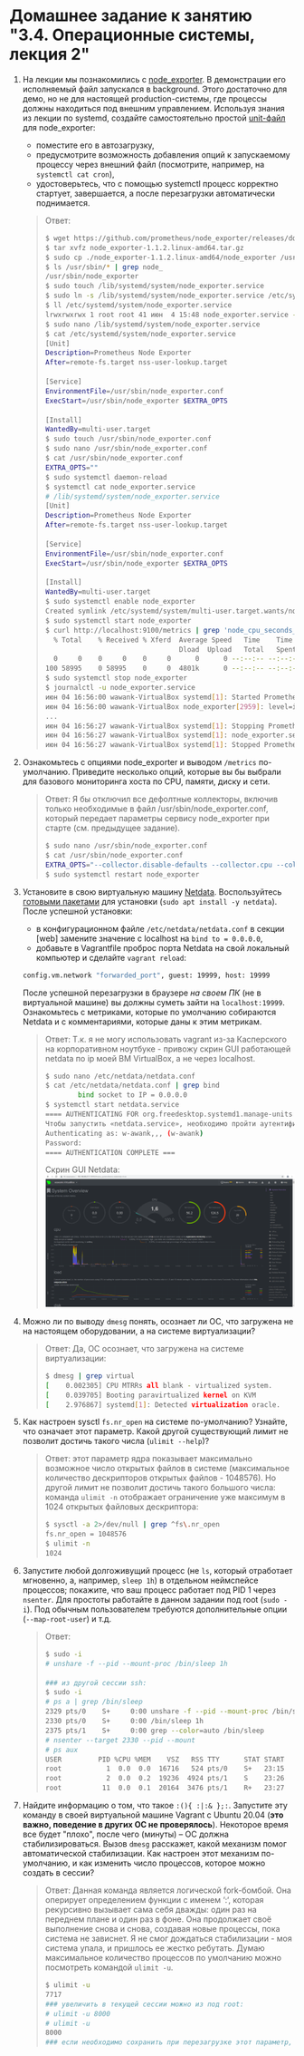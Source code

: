 # Домашнее задание к занятию "3.4. Операционные системы, лекция 2"

1. На лекции мы познакомились с [node_exporter](https://github.com/prometheus/node_exporter/releases). В демонстрации его исполняемый файл запускался в background. Этого достаточно для демо, но не для настоящей production-системы, где процессы должны находиться под внешним управлением. Используя знания из лекции по systemd, создайте самостоятельно простой [unit-файл](https://www.freedesktop.org/software/systemd/man/systemd.service.html) для node_exporter:

    * поместите его в автозагрузку,
    * предусмотрите возможность добавления опций к запускаемому процессу через внешний файл (посмотрите, например, на `systemctl cat cron`),
    * удостоверьтесь, что с помощью systemctl процесс корректно стартует, завершается, а после перезагрузки автоматически поднимается.
   > Ответ:
   > ```bash
   > $ wget https://github.com/prometheus/node_exporter/releases/download/v1.1.2/node_exporter-1.1.2.linux-amd64.tar.gz
   > $ tar xvfz node_exporter-1.1.2.linux-amd64.tar.gz
   > $ sudo cp ./node_exporter-1.1.2.linux-amd64/node_exporter /usr/sbin/
   > $ ls /usr/sbin/* | grep node_
   > /usr/sbin/node_exporter
   > $ sudo touch /lib/systemd/system/node_exporter.service
   > $ sudo ln -s /lib/systemd/system/node_exporter.service /etc/systemd/system/node_exporter.service
   > $ ll /etc/systemd/system/node_exporter.service
   > lrwxrwxrwx 1 root root 41 июн  4 15:48 node_exporter.service -> /lib/systemd/system/node_exporter.service
   > $ sudo nano /lib/systemd/system/node_exporter.service
   > $ cat /etc/systemd/system/node_exporter.service
   > [Unit]
   > Description=Prometheus Node Exporter
   > After=remote-fs.target nss-user-lookup.target
   >
   > [Service]
   > EnvironmentFile=/usr/sbin/node_exporter.conf
   > ExecStart=/usr/sbin/node_exporter $EXTRA_OPTS
   > 
   > [Install]
   > WantedBy=multi-user.target
   > $ sudo touch /usr/sbin/node_exporter.conf
   > $ sudo nano /usr/sbin/node_exporter.conf
   > $ cat /usr/sbin/node_exporter.conf
   > EXTRA_OPTS=""
   > $ sudo systemctl daemon-reload
   > $ systemctl cat node_exporter.service
   > # /lib/systemd/system/node_exporter.service
   > [Unit]
   > Description=Prometheus Node Exporter
   > After=remote-fs.target nss-user-lookup.target
   > 
   > [Service]
   > EnvironmentFile=/usr/sbin/node_exporter.conf
   > ExecStart=/usr/sbin/node_exporter $EXTRA_OPTS
   > 
   > [Install]
   > WantedBy=multi-user.target
   > $ sudo systemctl enable node_exporter
   > Created symlink /etc/systemd/system/multi-user.target.wants/node_exporter.service → /lib/systemd/system/node_exporter.service.
   > $ sudo systemctl start node_exporter
   > $ curl http://localhost:9100/metrics | grep 'node_cpu_seconds_total{cpu="0",mode="idle"}'
   >   % Total    % Received % Xferd  Average Speed   Time    Time     Time  Current
   >                                  Dload  Upload   Total   Spent    Left  Speed
   >   0     0    0     0    0     0      0      0 --:--:-- --:--:-- --:--:--     0node_cpu_seconds_total{cpu="0",mode="idle"} 6954.16
   > 100 58995    0 58995    0     0  4801k      0 --:--:-- --:--:-- --:--:-- 4801k
   > $ sudo systemctl stop node_exporter
   > $ journalctl -u node_exporter.service
   > июн 04 16:56:00 wawank-VirtualBox systemd[1]: Started Prometheus Node Exporter.
   > июн 04 16:56:00 wawank-VirtualBox node_exporter[2959]: level=info ts=2021-06-04T12:56:00.048Z caller=node_exporter.go:178 msg="Starting node_exporter" versi>
   > ...
   > июн 04 16:56:27 wawank-VirtualBox systemd[1]: Stopping Prometheus Node Exporter...
   > июн 04 16:56:27 wawank-VirtualBox systemd[1]: node_exporter.service: Succeeded.
   > июн 04 16:56:27 wawank-VirtualBox systemd[1]: Stopped Prometheus Node Exporter.
   > ```
1. Ознакомьтесь с опциями node_exporter и выводом `/metrics` по-умолчанию. Приведите несколько опций, которые вы бы выбрали для базового мониторинга хоста по CPU, памяти, диску и сети.
   > Ответ:
   > Я бы отключил все дефолтные коллекторы, включив только необходимые в файл /usr/sbin/node_exporter.conf, который передает параметры сервису node_exporter при старте (см. предыдущее задание).
   > ```bash
   > $ sudo nano /usr/sbin/node_exporter.conf
   > $ cat /usr/sbin/node_exporter.conf
   > EXTRA_OPTS="--collector.disable-defaults --collector.cpu --collector.cpufreq --collector.meminfo --collector.diskstats --collector.netdev --collector.netstat"
   > $ sudo systemctl restart node_exporter
   > ```
1. Установите в свою виртуальную машину [Netdata](https://github.com/netdata/netdata). Воспользуйтесь [готовыми пакетами](https://packagecloud.io/netdata/netdata/install) для установки (`sudo apt install -y netdata`). После успешной установки:
    * в конфигурационном файле `/etc/netdata/netdata.conf` в секции [web] замените значение с localhost на `bind to = 0.0.0.0`,
    * добавьте в Vagrantfile проброс порта Netdata на свой локальный компьютер и сделайте `vagrant reload`:

    ```bash
    config.vm.network "forwarded_port", guest: 19999, host: 19999
    ```

    После успешной перезагрузки в браузере *на своем ПК* (не в виртуальной машине) вы должны суметь зайти на `localhost:19999`. Ознакомьтесь с метриками, которые по умолчанию собираются Netdata и с комментариями, которые даны к этим метрикам.
   > Ответ: Т.к. я не могу использовать vagrant из-за Касперского на корпоративном ноутбуке - привожу скрин GUI работающей netdata по ip моей ВМ VirtualBox, а не через localhost.
   > ```bash
   > $ sudo nano /etc/netdata/netdata.conf
   > $ cat /etc/netdata/netdata.conf | grep bind
   >         bind socket to IP = 0.0.0.0
   > $ systemctl start netdata.service
   > ==== AUTHENTICATING FOR org.freedesktop.systemd1.manage-units ===
   > Чтобы запустить «netdata.service», необходимо пройти аутентификацию.
   > Authenticating as: w-awank,,, (w-awank)
   > Password:
   > ==== AUTHENTICATION COMPLETE ===
   > 
   > ```
   > 
   > Скрин GUI Netdata: ![Netdata](netdata_screenshot.png)

1. Можно ли по выводу `dmesg` понять, осознает ли ОС, что загружена не на настоящем оборудовании, а на системе виртуализации?
   > Ответ: Да, ОС осознает, что загружена на системе виртуализации:
   > ```bash
   > $ dmesg | grep virtual
   > [    0.002305] CPU MTRRs all blank - virtualized system.
   > [    0.039705] Booting paravirtualized kernel on KVM
   > [    2.976867] systemd[1]: Detected virtualization oracle.
   > ```
1. Как настроен sysctl `fs.nr_open` на системе по-умолчанию? Узнайте, что означает этот параметр. Какой другой существующий лимит не позволит достичь такого числа (`ulimit --help`)?
   > Ответ: этот параметр ядра показывает максимально возможное число открытых файлов в системе (максимальное количество дескрипторов открытых файлов - 1048576). Но другой лимит не позволит достичь такого большого числа: команда `ulimit -n` отображает ограничение уже максимум в 1024 открытых файловых дескриптора:  
   > ```bash
   > $ sysctl -a 2>/dev/null | grep ^fs\.nr_open
   > fs.nr_open = 1048576
   > $ ulimit -n
   > 1024  
   > ```
1. Запустите любой долгоживущий процесс (не `ls`, который отработает мгновенно, а, например, `sleep 1h`) в отдельном неймспейсе процессов; покажите, что ваш процесс работает под PID 1 через `nsenter`. Для простоты работайте в данном задании под root (`sudo -i`). Под обычным пользователем требуются дополнительные опции (`--map-root-user`) и т.д.
   > Ответ:
   > ```bash
   > $ sudo -i
   > # unshare -f --pid --mount-proc /bin/sleep 1h
   > 
   > ### из другой сессии ssh:
   > $ sudo -i
   > # ps a | grep /bin/sleep
   > 2329 pts/0    S+     0:00 unshare -f --pid --mount-proc /bin/sleep 1h
   > 2330 pts/0    S+     0:00 /bin/sleep 1h
   > 2375 pts/1    S+     0:00 grep --color=auto /bin/sleep
   > # nsenter --target 2330 --pid --mount
   > # ps aux
   > USER         PID %CPU %MEM    VSZ   RSS TTY      STAT START   TIME COMMAND
   > root           1  0.0  0.0  16716   524 pts/0    S+   23:15   0:00 /bin/sleep 1h
   > root           2  0.0  0.2  19236  4924 pts/1    S    23:26   0:00 -bash
   > root          11  0.0  0.1  20164  3476 pts/1    R+   23:27   0:00 ps aux
   > ```
1. Найдите информацию о том, что такое `:(){ :|:& };:`. Запустите эту команду в своей виртуальной машине Vagrant с Ubuntu 20.04 (**это важно, поведение в других ОС не проверялось**). Некоторое время все будет "плохо", после чего (минуты) – ОС должна стабилизироваться. Вызов `dmesg` расскажет, какой механизм помог автоматической стабилизации. Как настроен этот механизм по-умолчанию, и как изменить число процессов, которое можно создать в сессии?
   > Ответ: Данная команда является логической fork-бомбой. Она оперирует определением функции с именем ‘:‘, которая рекурсивно вызывает сама себя дважды: один раз на переднем плане и один раз в фоне. Она продолжает своё выполнение снова и снова, создавая новые процессы, пока система не зависнет. Я не смог дождаться стабилизации - моя система упала, и пришлось ее жестко ребутать.
   > Думаю максимальное количество процессов по умолчанию можно посмотреть командой `ulimit -u`. 
   >```bash
   > $ ulimit -u
   > 7717
   > ### увеличить в текущей сессии можно из под root:
   > # ulimit -u 8000
   > # ulimit -u
   > 8000
   > ### если необходимо сохранить при перезагрузке этот параметр, то нужно корректировать файл /etc/security/limits.conf
   >```
